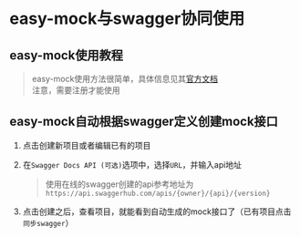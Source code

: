 # easy-mock与swagger协同使用

## easy-mock使用教程

> easy-mock使用方法很简单，具体信息见其[官方文档](https://easy-mock.com/docs)   
> 注意，需要注册才能使用

## easy-mock自动根据swagger定义创建mock接口

1. 点击创建新项目或者编辑已有的项目   

2. 在`Swagger Docs API (可选)`选项中，选择`URL`，并输入api地址
    > 使用在线的swagger创建的api参考地址为`https://api.swaggerhub.com/apis/{owner}/{api}/{version}`

3. 点击创建之后，查看项目，就能看到自动生成的mock接口了（已有项目点击`同步swagger`）
